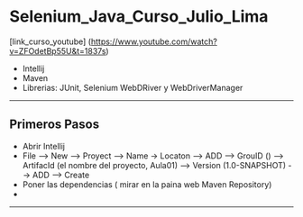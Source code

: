 # Selenium_Java_Curso_Julio_Lima
[link_curso_youtube] (https://www.youtube.com/watch?v=ZFOdetBp55U&t=1837s)
* Intellij
* Maven
* Librerias: JUnit, Selenium WebDRiver y WebDriverManager

**********************************************************************************************************************************
## Primeros Pasos
* Abrir Intellij
* File --> New --> Proyect --> Name -> Locaton --> ADD --> GrouID () --> ArtifacId (el nombre del proyecto, Aula01) --> Version (1.0-SNAPSHOT) --> ADD --> Create
* Poner las dependencias ( mirar en la paina web Maven Repository)
* 
**********************************************************************************************************************************
